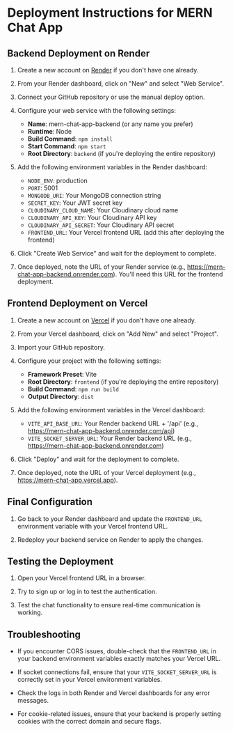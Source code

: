 # Deployment Instructions for MERN Chat App

## Backend Deployment on Render

1. Create a new account on [Render](https://render.com/) if you don't have one already.

2. From your Render dashboard, click on "New" and select "Web Service".

3. Connect your GitHub repository or use the manual deploy option.

4. Configure your web service with the following settings:
   - **Name**: mern-chat-app-backend (or any name you prefer)
   - **Runtime**: Node
   - **Build Command**: `npm install`
   - **Start Command**: `npm start`
   - **Root Directory**: `backend` (if you're deploying the entire repository)

5. Add the following environment variables in the Render dashboard:
   - `NODE_ENV`: production
   - `PORT`: 5001
   - `MONGODB_URI`: Your MongoDB connection string
   - `SECRET_KEY`: Your JWT secret key
   - `CLOUDINARY_CLOUD_NAME`: Your Cloudinary cloud name
   - `CLOUDINARY_API_KEY`: Your Cloudinary API key
   - `CLOUDINARY_API_SECRET`: Your Cloudinary API secret
   - `FRONTEND_URL`: Your Vercel frontend URL (add this after deploying the frontend)

6. Click "Create Web Service" and wait for the deployment to complete.

7. Once deployed, note the URL of your Render service (e.g., https://mern-chat-app-backend.onrender.com). You'll need this URL for the frontend deployment.

## Frontend Deployment on Vercel

1. Create a new account on [Vercel](https://vercel.com/) if you don't have one already.

2. From your Vercel dashboard, click on "Add New" and select "Project".

3. Import your GitHub repository.

4. Configure your project with the following settings:
   - **Framework Preset**: Vite
   - **Root Directory**: `frontend` (if you're deploying the entire repository)
   - **Build Command**: `npm run build`
   - **Output Directory**: `dist`

5. Add the following environment variables in the Vercel dashboard:
   - `VITE_API_BASE_URL`: Your Render backend URL + '/api' (e.g., https://mern-chat-app-backend.onrender.com/api)
   - `VITE_SOCKET_SERVER_URL`: Your Render backend URL (e.g., https://mern-chat-app-backend.onrender.com)

6. Click "Deploy" and wait for the deployment to complete.

7. Once deployed, note the URL of your Vercel deployment (e.g., https://mern-chat-app.vercel.app).

## Final Configuration

1. Go back to your Render dashboard and update the `FRONTEND_URL` environment variable with your Vercel frontend URL.

2. Redeploy your backend service on Render to apply the changes.

## Testing the Deployment

1. Open your Vercel frontend URL in a browser.

2. Try to sign up or log in to test the authentication.

3. Test the chat functionality to ensure real-time communication is working.

## Troubleshooting

- If you encounter CORS issues, double-check that the `FRONTEND_URL` in your backend environment variables exactly matches your Vercel URL.

- If socket connections fail, ensure that your `VITE_SOCKET_SERVER_URL` is correctly set in your Vercel environment variables.

- Check the logs in both Render and Vercel dashboards for any error messages.

- For cookie-related issues, ensure that your backend is properly setting cookies with the correct domain and secure flags.